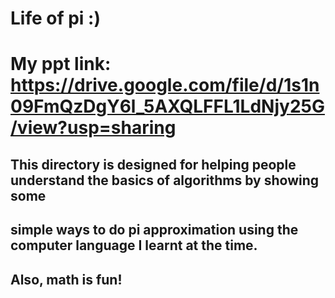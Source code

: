 # Life of pi :)
#   My ppt link: https://drive.google.com/file/d/1s1n09FmQzDgY6l_5AXQLFFL1LdNjy25G/view?usp=sharing
##   This directory is designed for helping people understand the basics of algorithms by showing some
##   simple ways to do pi approximation using the computer language I learnt at the time.
##   Also, math is fun!
